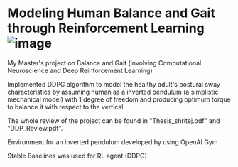 # Modeling Human Balance and Gait through Reinforcement Learning                ![image](https://www.google.com/url?sa=i&url=https%3A%2F%2Fcecs.anu.edu.au%2Fresearch%2Fstudent-research-projects%2Fpostural-sway-and-machine-learning&psig=AOvVaw2r7OOvCRHdi8bGIg6b5Mrf&ust=1642099901849000&source=images&cd=vfe&ved=0CAsQjRxqFwoTCMi74__wrPUCFQAAAAAdAAAAABAD)

My Master's project on Balance and Gait (involving Computational Neuroscience and Deep Reinforcement Learning)

Implemented DDPG algorithm to model the healthy adult's postural sway characteristics by assuming human as a inverted pendulum (a simplistic mechanical model) with 1 degree of freedom and producing optimum torque to balance it with respect to the vertical.

The whole review of the project can be found in "Thesis_shritej.pdf" and "DDP_Review.pdf".

Environment for an inverted pendulum developed by using OpenAI Gym

Stable Baselines was used for RL agent (DDPG) 

